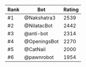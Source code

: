 Rank|Bot|Rating
---|---|---
#1|@Nakshatra3|2539
#2|@NilatacBot|2442
#3|@anti-bot|2314
#4|@OpeningsBot|2270
#5|@CatNail|2000
#6|@pawnrobot|1954
